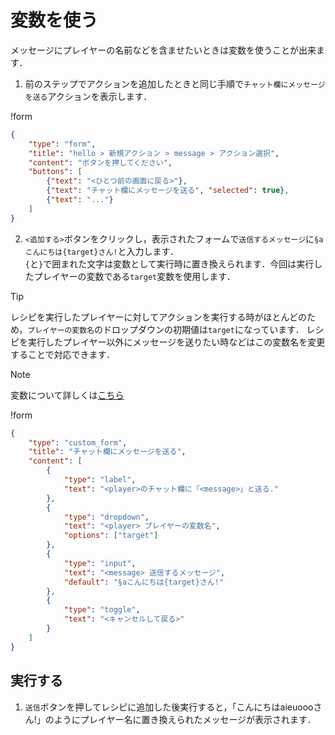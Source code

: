 # 変数を使う

メッセージにプレイヤーの名前などを含ませたいときは変数を使うことが出来ます．

1. 前のステップでアクションを追加したときと同じ手順で`チャット欄にメッセージを送る`アクションを表示します．

!form
```json
{
    "type": "form",
    "title": "hello > 新規アクション > message > アクション選択",
    "content": "ボタンを押してください",
    "buttons": [
        {"text": "<ひとつ前の画面に戻る>"},
        {"text": "チャット欄にメッセージを送る", "selected": true},
        {"text": "..."}
    ]
}
```

2. `<追加する>`ボタンをクリックし，表示されたフォームで`送信するメッセージ`に`§aこんにちは{target}さん!`と入力します．  
`{`と`}`で囲まれた文字は変数として実行時に置き換えられます．今回は実行したプレイヤーの変数である`target`変数を使用します．

> [!TIP]
> レシピを実行したプレイヤーに対してアクションを実行する時がほとんどのため，`プレイヤーの変数名`のドロップダウンの初期値は`target`になっています．
> レシピを実行したプレイヤー以外にメッセージを送りたい時などはこの変数名を変更することで対応できます．

> [!NOTE]
> 変数について詳しくは[こちら](/variable/about.md)

!form
```json
{
    "type": "custom_form",
    "title": "チャット欄にメッセージを送る",
    "content": [
        {
            "type": "label",
            "text": "<player>のチャット欄に「<message>」と送る."
        },
        {
            "type": "dropdown",
            "text": "<player> プレイヤーの変数名",
            "options": ["target"]
        },
        {
            "type": "input",
            "text": "<message> 送信するメッセージ",
            "default": "§aこんにちは{target}さん!"
        },
        {
            "type": "toggle",
            "text": "<キャンセルして戻る>"
        }
    ]
}
```

## 実行する
1. `送信`ボタンを押してレシピに追加した後実行すると，「こんにちはaieuoooさん!」のようにプレイヤー名に置き換えられたメッセージが表示されます．
